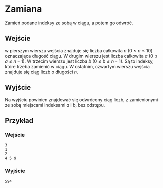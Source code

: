 # Zamiana

Zamień podane indeksy ze sobą w ciągu, a potem go odwróć.

## Wejście
w pierszym wierszu wejścia znajduje się liczba całkowita $n$ ($0 \le n \le 10$) oznaczająca długość ciągu. W drugim wierszu jest liczba całkowita $a$ ($0 \le a \le n-1$). W trzecim wierszu jest liczba $b$ ($0 \le b \le n-1$). Są to indeksy, które trzeba zamienić w ciągu. W ostatnim, czwartym wierszu wejścia znajduje się ciąg liczb o długości $n$. 

## Wyjście
Na wyjściu powinien znajdować się odwrócony ciąg liczb, z zamienionymi ze sobą miejscami indeksami $a$ i $b$, bez odstępu. 

## Przykład

### Wejście

```
3
1
2
4 5 9 
```
### Wyjście

```
594
```
